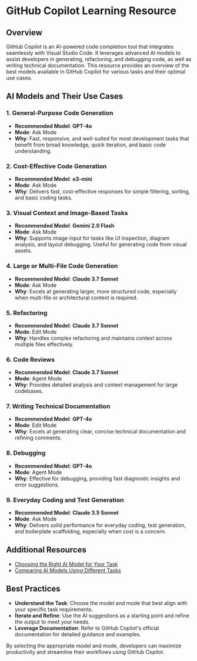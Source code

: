 # GitHub Copilot Learning Resource

## Overview

GitHub Copilot is an AI-powered code completion tool that integrates seamlessly
with Visual Studio Code. It leverages advanced AI models to assist developers
in generating, refactoring, and debugging code, as well as writing technical
documentation. This resource provides an overview of the best models available
in GitHub Copilot for various tasks and their optimal use cases.

## AI Models and Their Use Cases

### 1. General-Purpose Code Generation

- **Recommended Model**: **GPT-4o**
- **Mode**: Ask Mode
- **Why**: Fast, responsive, and well-suited for most development tasks that
  benefit from broad knowledge, quick iteration, and basic code understanding.

### 2. Cost-Effective Code Generation

- **Recommended Model**: **o3-mini**
- **Mode**: Ask Mode
- **Why**: Delivers fast, cost-effective responses for simple filtering,
  sorting, and basic coding tasks.

### 3. Visual Context and Image-Based Tasks

- **Recommended Model**: **Gemini 2.0 Flash**
- **Mode**: Ask Mode
- **Why**: Supports image input for tasks like UI inspection, diagram analysis,
  and layout debugging. Useful for generating code from visual assets.

### 4. Large or Multi-File Code Generation

- **Recommended Model**: **Claude 3.7 Sonnet**
- **Mode**: Ask Mode
- **Why**: Excels at generating larger, more structured code, especially when
  multi-file or architectural context is required.

### 5. Refactoring

- **Recommended Model**: **Claude 3.7 Sonnet**
- **Mode**: Edit Mode
- **Why**: Handles complex refactoring and maintains context across multiple
  files effectively.

### 6. Code Reviews

- **Recommended Model**: **Claude 3.7 Sonnet**
- **Mode**: Agent Mode
- **Why**: Provides detailed analysis and context management for large
  codebases.

### 7. Writing Technical Documentation

- **Recommended Model**: **GPT-4o**
- **Mode**: Edit Mode
- **Why**: Excels at generating clear, concise technical documentation and
  refining comments.

### 8. Debugging

- **Recommended Model**: **GPT-4o**
- **Mode**: Agent Mode
- **Why**: Effective for debugging, providing fast diagnostic insights and
  error suggestions.

### 9. Everyday Coding and Test Generation

- **Recommended Model**: **Claude 3.5 Sonnet**
- **Mode**: Ask Mode
- **Why**: Delivers solid performance for everyday coding, test generation,
  and boilerplate scaffolding, especially when cost is a concern.

## Additional Resources

- [Choosing the Right AI Model for Your Task](https://docs.github.com/en/copilot/using-github-copilot/ai-models/choosing-the-right-ai-model-for-your-task#comparison-of-ai-models-for-github-copilot)
- [Comparing AI Models Using Different Tasks](https://docs.github.com/en/copilot/using-github-copilot/ai-models/comparing-ai-models-using-different-tasks)

## Best Practices

- **Understand the Task**: Choose the model and mode that best align with your
  specific task requirements.
- **Iterate and Refine**: Use the AI suggestions as a starting point and refine
  the output to meet your needs.
- **Leverage Documentation**: Refer to GitHub Copilot's official documentation
  for detailed guidance and examples.

By selecting the appropriate model and mode, developers can maximize
productivity and streamline their workflows using GitHub Copilot.
